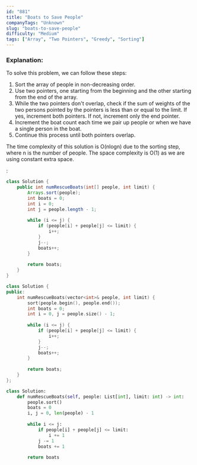 ```yaml
---
id: "881"
title: "Boats to Save People"
companyTags: "Unknown"
slug: "boats-to-save-people"
difficulty: "Medium"
tags: ["Array", "Two Pointers", "Greedy", "Sorting"]
---
```


### Explanation:

To solve this problem, we can follow these steps:
1. Sort the array of people in non-decreasing order.
2. Use two pointers, one starting from the beginning and the other starting from the end of the array.
3. While the two pointers don't overlap, check if the sum of weights of the two persons pointed by the pointers is less than or equal to the limit. If yes, increment both pointers. If not, increment only the end pointer.
4. Increment the boat count each time we pair up people or when we have a single person in the boat.
5. Continue this process until both pointers overlap.

The time complexity of this solution is O(nlogn) due to the sorting step, where n is the number of people. The space complexity is O(1) as we are using constant extra space.

:

```java
class Solution {
    public int numRescueBoats(int[] people, int limit) {
        Arrays.sort(people);
        int boats = 0;
        int i = 0;
        int j = people.length - 1;
        
        while (i <= j) {
            if (people[i] + people[j] <= limit) {
                i++;
            }
            j--;
            boats++;
        }
        
        return boats;
    }
}
```

```cpp
class Solution {
public:
    int numRescueBoats(vector<int>& people, int limit) {
        sort(people.begin(), people.end());
        int boats = 0;
        int i = 0, j = people.size() - 1;
        
        while (i <= j) {
            if (people[i] + people[j] <= limit) {
                i++;
            }
            j--;
            boats++;
        }
        
        return boats;
    }
};
```

```python
class Solution:
    def numRescueBoats(self, people: List[int], limit: int) -> int:
        people.sort()
        boats = 0
        i, j = 0, len(people) - 1
        
        while i <= j:
            if people[i] + people[j] <= limit:
                i += 1
            j -= 1
            boats += 1
        
        return boats
```